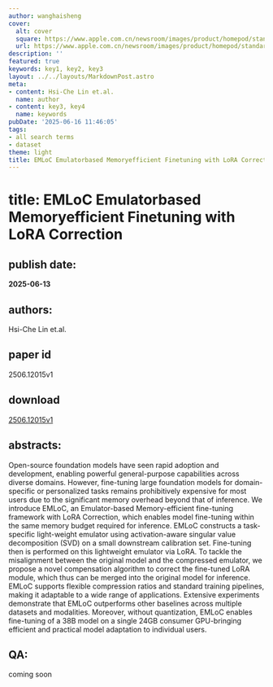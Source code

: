 ```yaml
---
author: wanghaisheng
cover:
  alt: cover
  square: https://www.apple.com.cn/newsroom/images/product/homepod/standard/Apple-HomePod-hero-230118_big.jpg.large_2x.jpg
  url: https://www.apple.com.cn/newsroom/images/product/homepod/standard/Apple-HomePod-hero-230118_big.jpg.large_2x.jpg
description: ''
featured: true
keywords: key1, key2, key3
layout: ../../layouts/MarkdownPost.astro
meta:
- content: Hsi-Che Lin et.al.
  name: author
- content: key3, key4
  name: keywords
pubDate: '2025-06-16 11:46:05'
tags:
- all search terms
- dataset
theme: light
title: EMLoC Emulatorbased Memoryefficient Finetuning with LoRA Correction
---
```


# title: EMLoC Emulatorbased Memoryefficient Finetuning with LoRA Correction 
## publish date: 
**2025-06-13** 
## authors: 
  Hsi-Che Lin et.al. 
## paper id
2506.12015v1
## download
[2506.12015v1](http://arxiv.org/abs/2506.12015v1)
## abstracts:
Open-source foundation models have seen rapid adoption and development, enabling powerful general-purpose capabilities across diverse domains. However, fine-tuning large foundation models for domain-specific or personalized tasks remains prohibitively expensive for most users due to the significant memory overhead beyond that of inference. We introduce EMLoC, an Emulator-based Memory-efficient fine-tuning framework with LoRA Correction, which enables model fine-tuning within the same memory budget required for inference. EMLoC constructs a task-specific light-weight emulator using activation-aware singular value decomposition (SVD) on a small downstream calibration set. Fine-tuning then is performed on this lightweight emulator via LoRA. To tackle the misalignment between the original model and the compressed emulator, we propose a novel compensation algorithm to correct the fine-tuned LoRA module, which thus can be merged into the original model for inference. EMLoC supports flexible compression ratios and standard training pipelines, making it adaptable to a wide range of applications. Extensive experiments demonstrate that EMLoC outperforms other baselines across multiple datasets and modalities. Moreover, without quantization, EMLoC enables fine-tuning of a 38B model on a single 24GB consumer GPU-bringing efficient and practical model adaptation to individual users.
## QA:
coming soon
